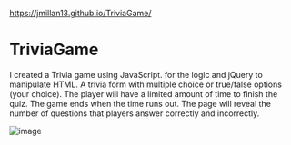 https://jmillan13.github.io/TriviaGame/
# TriviaGame

I created a Trivia game using JavaScript. for the logic and jQuery to manipulate HTML.
A trivia form with multiple choice or true/false options (your choice).
The player will have a limited amount of time to finish the quiz.
The game ends when the time runs out. The page will reveal the number of questions that players answer correctly and incorrectly.

![image](https://user-images.githubusercontent.com/46582302/65397712-539f1e00-dd80-11e9-9ab4-c1597404ea24.png)
